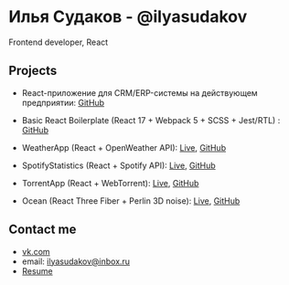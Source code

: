 # Илья Судаков - @ilyasudakov
Frontend developer, React

## Projects

* React-приложение для CRM/ERP-системы на действующем предприятии: [GitHub](https://github.com/ilyasudakov/CRM_frontend)

* Basic React Boilerplate (React 17 + Webpack 5 + SCSS + Jest/RTL) : [GitHub](https://github.com/ilyasudakov/basic-react-boilerplate)
     
* WeatherApp (React + OpenWeather API): [Live](https://weatherapp-ilyasudakov.herokuapp.com/), [GitHub](https://github.com/ilyasudakov/weatherApp)
     
* SpotifyStatistics (React + Spotify API): [Live](https://spotify-stats-ilyasudakov.herokuapp.com/), [GitHub](https://github.com/ilyasudakov/music_app)

* TorrentApp (React + WebTorrent): [Live](https://dazzling-stonebraker-1126ef.netlify.app/), [GitHub](https://github.com/ilyasudakov/torrent_app)
     
* Ocean (React Three Fiber + Perlin 3D noise): [Live](https://ocean-ilyasudakov.herokuapp.com/), [GitHub](https://github.com/ilyasudakov/ThreeJS_test)

## Contact me

* [vk.com](https://vk.com/il.sudakov)
* email: ilyasudakov@inbox.ru
* [Resume](https://resume-ilyasudakov.herokuapp.com/)
